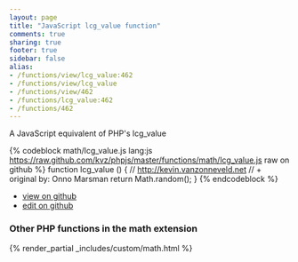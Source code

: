 ```yaml
---
layout: page
title: "JavaScript lcg_value function"
comments: true
sharing: true
footer: true
sidebar: false
alias:
- /functions/view/lcg_value:462
- /functions/view/lcg_value
- /functions/view/462
- /functions/lcg_value:462
- /functions/462
---
```

<!-- Generated by Rakefile:build -->
A JavaScript equivalent of PHP's lcg_value

{% codeblock math/lcg_value.js lang:js https://raw.github.com/kvz/phpjs/master/functions/math/lcg_value.js raw on github %}
function lcg_value () {
  // http://kevin.vanzonneveld.net
  // +   original by: Onno Marsman
  return Math.random();
}
{% endcodeblock %}

 - [view on github](https://github.com/kvz/phpjs/blob/master/functions/math/lcg_value.js)
 - [edit on github](https://github.com/kvz/phpjs/edit/master/functions/math/lcg_value.js)


### Other PHP functions in the math extension
{% render_partial _includes/custom/math.html %}
